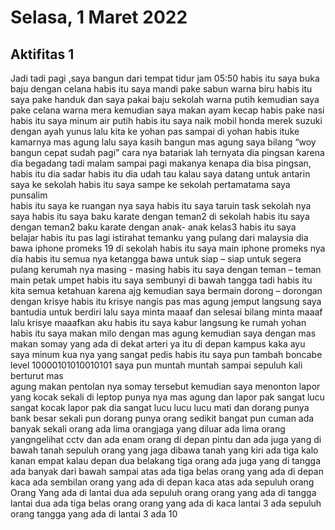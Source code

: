 # Selasa, 1 Maret 2022
## Aktifitas 1

Jadi tadi pagi ,saya bangun dari tempat tidur  jam 05:50 habis itu saya
buka baju dengan celana habis itu saya mandi pake sabun warna biru habis itu saya pake handuk dan 
saya pakai baju sekolah warna putih kemudian saya 
pake celana warna mera kemudian saya makan ayam kecap habis pake nasi 
habis itu saya minum air putih habis itu saya naik mobil  honda merek 
suzuki dengan ayah yunus lalu kita  ke yohan pas sampai di yohan habis 
ituke kamarnya mas agung lalu saya kasih bangun mas agung saya bilang “woy 
bangun cepat sudah pagi” cara nya batariak lah ternyata dia pingsan karena 
dia begadang tadi malam sampai pagi makanya kenapa dia bisa pingsan, habis 
itu dia sadar habis itu dia  udah tau kalau saya datang untuk antarin saya 
ke sekolah habis itu saya sampe ke sekolah pertamatama saya punsalim  
habis itu saya ke ruangan nya saya habis itu saya  taruin task sekolah nya 
saya habis itu saya baku karate dengan teman2 di sekolah  habis itu saya 
dengan teman2 baku karate dengan anak- anak kelas3 habis itu saya belajar 
habis itu pas lagi istirahat temanku yang pulang dari malaysia dia bawa 
iphone promeks 19 di sekolah habis itu saya main iphone promeks nya dia 
habis itu semua nya ketangga bawa untuk siap – siap untuk segera pulang 
kerumah nya masing - masing habis itu saya    dengan teman – teman main 
petak umpet habis itu  saya sembunyi di bawah tangga tadi habis itu kita 
semua ketahuan karena ajg  kemudian saya  bermain dorong – dorongan dengan 
krisye habis itu  krisye nangis pas  mas agung jemput langsung saya 
bantudia untuk berdiri lalu saya minta  maaaf   dan selesai bilang minta 
maaaf  lalu krisye maaafkan aku habis itu saya kabur langsung ke rumah 
yohan habis itu saya makan milo dengan mas agung kemudian saya dengan mas 
makan somay yang ada di dekat  arteri ya itu di depan kampus kaka ayu saya 
minum kua nya yang sangat pedis habis itu saya pun tambah boncabe level 
10000101010010101 saya pun muntah muntah sampai sepuluh kali berturut mas  
agung makan pentolan nya somay tersebut kemudian saya menonton lapor yang 
kocak sekali di leptop punya nya mas agung dan lapor pak sangat lucu 
sangat kocak lapor pak dia sangat lucu lucu lucu mati  dan dorang punya 
bank besar sekali pun dorang punya orang sedikit bangat pun cuman ada 
banyak sekali  orang ada lima orangjaga yang diluar ada lima orang 
yangngelihat cctv dan ada enam orang di depan pintu dan ada juga  yang di 
bawah tanah sepuluh orang yang jaga dibawa tanah yang kiri ada tiga  kalo 
kanan empat kalau  depan dua belakang tiga orang ada juga yang di tangga 
ada banyak dari bawah sampai atas ada tiga belas orang yang ada di depan 
kaca ada sembilan orang yang ada di depan kaca atas ada sepuluh orang 
Orang Yang ada di lantai dua ada sepuluh orang orang yang ada di tangga 
lantai dua ada tiga belas orang orang yang ada di kaca lantai 3 ada 
sepuluh orang tangga yang ada di lantai 3 ada 10

